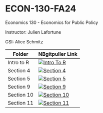 # ECON-130-FA24
Economics 130 - Economics for Public Policy

Instructor: Julien Lafortune

GSI: Alice Schmitz

| Folder  | NBgitpuller Link  |  
|---|---|
| Intro to R | [![Intro To R](https://img.shields.io/badge/Launch-UCB%20Datahub-blue.svg)](https://datahub.berkeley.edu/hub/user-redirect/git-pull?repo=https%3A%2F%2Fgithub.com%2Fds-modules%2FECON-130-FA24&urlpath=tree%2FECON-130-FA24%2FIntroToR%2F&branch=main) |
Section 4 | [![Section 4](https://img.shields.io/badge/Launch-UCB%20Datahub-blue.svg)](https://datahub.berkeley.edu/hub/user-redirect/git-pull?repo=https%3A%2F%2Fgithub.com%2Fds-modules%2FECON-130-FA24&urlpath=tree%2FECON-130-FA24%2FSection4%2F&branch=main) |
Section 5 | [![Section 5](https://img.shields.io/badge/Launch-UCB%20Datahub-blue.svg)](https://datahub.berkeley.edu/hub/user-redirect/git-pull?repo=https%3A%2F%2Fgithub.com%2Fds-modules%2FECON-130-FA24&urlpath=tree%2FECON-130-FA24%2FSection5%2F&branch=main) |
Section 9 | [![Section 9](https://img.shields.io/badge/Launch-UCB%20Datahub-blue.svg)](https://datahub.berkeley.edu/hub/user-redirect/git-pull?repo=https%3A%2F%2Fgithub.com%2Fds-modules%2FECON-130-FA24&urlpath=tree%2FECON-130-FA24%2FSection9%2F&branch=main) |
Section 10 | [![Section 10](https://img.shields.io/badge/Launch-UCB%20Datahub-blue.svg)](https://datahub.berkeley.edu/hub/user-redirect/git-pull?repo=https%3A%2F%2Fgithub.com%2Fds-modules%2FECON-130-FA24&urlpath=tree%2FECON-130-FA24%2FSection10%2F&branch=main) |
Section 11 | [![Section 11](https://img.shields.io/badge/Launch-UCB%20Datahub-blue.svg)](https://datahub.berkeley.edu/hub/user-redirect/git-pull?repo=https%3A%2F%2Fgithub.com%2Fds-modules%2FECON-130-FA24&urlpath=tree%2FECON-130-FA24%2FSection11%2F&branch=main) |
